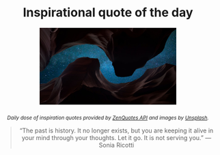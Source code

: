 
<div align="center">

# Inspirational quote of the day

<img src="./data/photo.jpeg" alt="Beautiful nature photo" width="320" height="180">

<sub><i>Daily dose of inspiration quotes provided by [ZenQuotes API](https://zenquotes.io/) and images by [Unsplash](https://unsplash.com/).</i></sub>


<blockquote>&ldquo;The past is history. It no longer exists, but you are keeping it alive in your mind through your thoughts.  Let it go. It is not serving you.&rdquo; &mdash; <footer>Sonia Ricotti</footer></blockquote>

</div>
